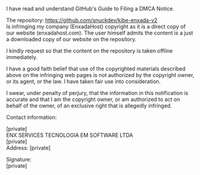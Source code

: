 I have read and understand GitHub's Guide to Filing a DMCA Notice.

The repository: https://github.com/snuckdev/kibe-enxada-v2  
Is infringing my company (EnxadaHost) copyright as it is a direct copy of our website (enxadahost.com). The user himself admits the content is a just a downloaded copy of our website on the repository.

I kindly request so that the content on the repository is taken offline immediately.

I have a good faith belief that use of the copyrighted materials described above on the infringing web pages is not authorized by the copyright owner, or its agent, or the law. I have taken fair use into consideration.

I swear, under penalty of perjury, that the information in this notification is accurate and that I am the copyright owner, or am authorized to act on behalf of the owner, of an exclusive right that is allegedly infringed.

Contact information:

[private]  
ENX SERVICES TECNOLOGIA EM SOFTWARE LTDA  
[private]  
Address: [private]  

Signature:  
[private]
